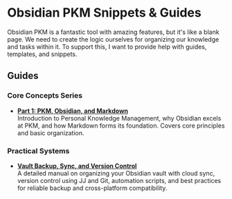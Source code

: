 # Obsidian PKM Snippets & Guides

Obsidian PKM is a fantastic tool with amazing features, but it's like a blank page. 
We need to create the logic ourselves for organizing our knowledge and tasks within it. 
To support this, I want to provide help with guides, templates, and snippets.

## Guides

### Core Concepts Series

- **[Part 1: PKM, Obsidian, and Markdown](obsidian_guides_1_pkm_markdown.md)**  
  Introduction to Personal Knowledge Management, why Obsidian excels at PKM, and how Markdown forms its foundation. Covers core principles and basic organization.

### Practical Systems

- **[Vault Backup, Sync, and Version Control](guides/vault_backup_sync_version_control.md)**  
  A detailed manual on organizing your Obsidian vault with cloud sync, version control using JJ and Git, automation scripts, and best practices for reliable backup and cross-platform compatibility.
  
  
